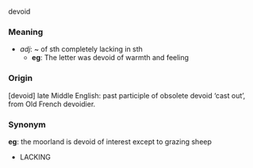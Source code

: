 devoid
### Meaning
+ _adj_: ~ of sth completely lacking in sth
	+ __eg__: The letter was devoid of warmth and feeling

### Origin

[devoid] late Middle English: past participle of obsolete devoid ‘cast out’, from Old French devoidier.

### Synonym

__eg__: the moorland is devoid of interest except to grazing sheep

+ LACKING


